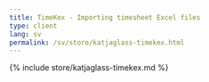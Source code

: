 ```yaml
---
title: TimeKex - Importing timesheet Excel files
type: client
lang: sv
permalink: /sv/store/katjaglass-timekex.html
---
```


{% include store/katjaglass-timekex.md %}
